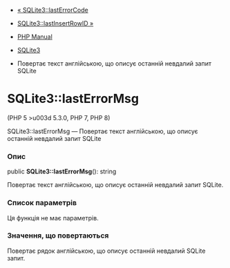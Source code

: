 - [« SQLite3::lastErrorCode](sqlite3.lasterrorcode.md)
- [SQLite3::lastInsertRowID »](sqlite3.lastinsertrowid.md)

- [PHP Manual](index.md)
- [SQLite3](class.sqlite3.md)
- Повертає текст англійською, що описує останній невдалий
запит SQLite

# SQLite3::lastErrorMsg

(PHP 5 \>u003d 5.3.0, PHP 7, PHP 8)

SQLite3::lastErrorMsg — Повертає текст англійською, що описує
останній невдалий запит SQLite

### Опис

public **SQLite3::lastErrorMsg**(): string

Повертає текст англійською, що описує останній невдалий запит
SQLite.

### Список параметрів

Ця функція не має параметрів.

### Значення, що повертаються

Повертає рядок англійською, що описує останній невдалий
SQLite запит.
